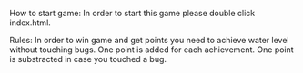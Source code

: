 How to start game:
In order to start this game please double click index.html.

Rules:
In order to win game and get points you need to achieve water level without touching bugs. One point is added for each achievement. One point is substracted in case you touched a bug.




